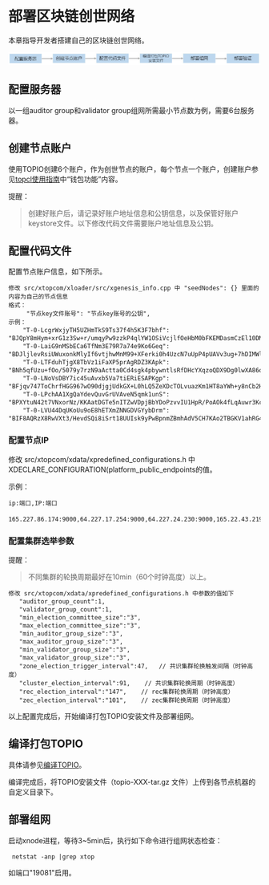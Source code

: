 # 部署区块链创世网络

本章指导开发者搭建自己的区块链创世网络。

![Snap23](DeployGenisNetwork.assets/Snap23.jpg)

## 配置服务器

以一组auditor group和validator group组网所需最小节点数为例，需要6台服务器。

## 创建节点账户

使用TOPIO创建6个账户，作为创世节点的账户，每个节点一个账户，创建账户参见[topcl使用指南](docs-cn/Tools/TOPIO/topcl/Overview.md)中“钱包功能”内容。

提醒：

> 创建好账户后，请记录好账户地址信息和公钥信息，以及保管好账户keystore文件。以下修改代码文件需要账户地址信息及公钥。

## 配置代码文件

配置节点账户信息，如下所示。

	修改 src/xtopcom/xloader/src/xgenesis_info.cpp 中 "seedNodes": {} 里面的内容为自己的节点信息
	格式：  
		 "节点key文件账号": "节点key账号的公钥",
	示例：
		"T-0-LcgrWxjyTH5UZHmTkS9Ts37f4h5K3F7bhf": "BJQpY8mHym+xrG1z3Sw+r/umqyPw9zzkP4qlYW1OSiVcjlfOeHbM0bFKEMDasmCzEl10DMtVY02fieuNU/o9HOs=",
		"T-0-LaiG9nMSbECa6TfNm3E79R7a74e9Ko6Geq": "BDJljlevRsiUWuxonkMlyIf6vtjhwMnM99+XFerki0h4UzcN7uUpP4pUAVv3ug+7hDIMWlqGANDbXURDROG6YXg=",
		"T-0-LTFduhTjgX8TbVz1iFaXP5prAgRDZ3KApk": "BNh5qfUzu+fOo/5079y7rzN9aActta0Cd4sgk4pbywntlsRfDHcYXqzoQDX9Dg0lwXA86qmfCAh4e6TyByby6rk=",
		"T-0-LNoVsDBY7ic45uAvxb5Va7tiERiESAPKgp": "BFjqv747ToChrfHGG967wO90djgjUdkGX+L0hLQ5ZeXDcTOLvuazKm1HT8aYWh+y8nCb2H6Ph+a+Hoao5Fojhsk=",
		"T-0-LPchAA1XgQaYdevQuvGrUVAveN5qmk1unS": "BPXYtuN42t7VNxorNz/KKAatDGTe5nITZwVDpjBbYDoPzvvIU1HpR/PoAOk4fLqAuwr3KcD1AqGl6W08TZJ8Dbg=",
		"T-0-LVU44DqUKoUu9oE8hETXmZNNGDVGYybDrm": "BIF8AQRzX8RwVXt3/HevdSQi8iSrt18UUIsk9yPwBpnmZBmhAdV5CH7KAo2TBGKV1ahRG4dEo11Fc4M9ooFTiLk="

### 配置节点IP

修改 src/xtopcom/xdata/xpredefined_configurations.h 中 XDECLARE_CONFIGURATION(platform_public_endpoints的值。

示例：

```
ip:端口,IP:端口 

165.227.86.174:9000,64.227.17.254:9000,64.227.24.230:9000,165.22.43.219:9000,104.131.78.154:9000,167.172.115.77:90=00
```

### 配置集群选举参数

提醒：

> 不同集群的轮换周期最好在10min（60个时钟高度）以上。


	修改 src/xtopcom/xdata/xpredefined_configurations.h 中参数的值如下
	   "auditor_group_count":1,
	   "validator_group_count":1,
	   "min_election_committee_size":"3",
	   "max_election_committee_size":"3",
	   "min_auditor_group_size":"3",
	   "max_auditor_group_size":"3",
	   "min_validator_group_size":"3",
	   "max_validator_group_size":"3",
	   "zone_election_trigger_interval":47,   // 共识集群轮换触发间隔（时钟高度）
	   "cluster_election_interval":91,    // 共识集群轮换周期（时钟高度）
	   "rec_election_interval":"147",    // rec集群轮换周期（时钟高度）
	   "zec_election_interval":"101",    // zec集群轮换周期（时钟高度）
以上配置完成后，开始编译打包TOPIO安装文件及部署组网。

## 编译打包TOPIO

具体请参见[编译TOPIO](docs-cn/Tools/TOPIO/CompileTOPIO.md)。

编译完成后，将TOPIO安装文件（topio-XXX-tar.gz 文件）上传到各节点机器的自定义目录下。

## 部署组网

启动xnode进程，等待3~5min后，执行如下命令进行组网状态检查：

```
 netstat -anp |grep xtop
```

如端口"19081"启用。

